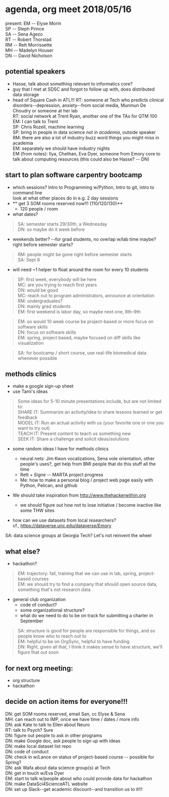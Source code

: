 # agenda, org meet 2018/05/16

present:
EM -- Elyse Morin  
SP -- Steph Prince  
SA -- Sena Agezo  
RT -- Robert Thorstad  
RM -- Rett Morrissette  
MH -- Madelyn Houser  
DN -- David Nicholson  

## potential speakers
  * Hasse, talk about something relevant to informatics core?
  * guy that I met at SDSC and forgot to follow up with, does distributed data storage
  * head of Square Cash in ATL!!!
RT: someone at Tech who predicts clinical disorders--depression, anxiety--from social media, Munmun De Choudry or someone at her lab  
RT: social network at Trent Ryan, another one of the TAs for QTM 100  
EM: I can talk to Trent  
SP: Chris Rozell, machine learning  
SP: bring in people in data science *not in academia*, outside speaker  
RM: there are also a lot of industry buzz word things you might miss in academia  
EM: separately we should have industry nights  
EM (from notes):
Ilya, Chethan, Eva Dyer, someone from Emory core to talk about computing resources (this could also be Hasse? -- DN)

## start to plan software carpentry bootcamp
* which sessions?
  Intro to Programming w/Python, Intro to git, intro to command line  
  look at what other places do in e.g. 2 day sessions  
* ** get 3 SOM rooms reserved now!!! (110/120/130)**
  - 120 people / room  
* what dates?  
> SA: semester starts 29/30th, a Wednesday  
> DN: so maybe do it week before  

* weekends better? --for grad students, no overlap w/lab time maybe? right before semester starts?
> RM: people might be gone right before semester starts  
> SA: Sept 8  
* will need ~1 helper to float around the room for every 10 students  
> SP: first week, everybody will be here  
> MC: are you trying to reach first years  
> DN: would be good  
> MC: reach out to program administrators, announce at orientation  
> RM: undergraduates?  
> DN: mainly grad students  
> EM: first weekend is labor day, so maybe next one, 8th-9th  

> EM: so would 10 week course be project-based or more focus on software skills  
> DN: focus on software skills  
> EM: spring, project based, maybe focused on diff skills like visualization  

> SA: for bootcamp / short course, use real-life biomedical data whenever possible  

## methods clinics  
* make a google sign-up sheet  
* use Tami's ideas  
> Some ideas for 5-10 minute presentations include, but are not limited to:       
> SHARE IT: Summarize an activity/idea to share lessons learned or get feedback  
> MODEL IT: Run an actual activity with us (your favorite one or one you want to try out)  
> TEACH IT: Present content to teach us something new  
> SEEK IT:  Share a challenge and solicit ideas/solutions  

* some random ideas I have for methods clinics
  + neural nets: Jim Kwon vocalizations, Sena vole orientation, other people's uses?, get help from BMI people that do this stuff all the time  
  + Rett + Signe -- MARTA project progress  
  + Me: how to make a personal blog / project web page easily with Python, Pelican, and github  

* We should take inspiration from http://www.thehackerwithin.org  
  - we should figure out how not to lose initiative / become inactive like some THW sites  

* how can we use datasets from local researchers?  
cf., https://dataverse.unc.edu/dataverse/Emory  

SA: data science groups at Georgia Tech? Let's not reinvent the wheel  

## what else?  
- hackathon?  
> EM: trajectory: fall, training that we can use in lab, spring, project-based courses  
> EM: we should try to find a company that should open source data, something that's not research data  

- general club organization  
  + code of conduct?  
  + some organizational structure?  
  + what do we need to do to be on track for submitting a charter in September  
> SA: structure is good for people are responsible for things, and so people know who to reach out to  
> EM: helpful to be on OrgSync, helpful to have funding  
> DN: Right, given all that, I think it makes sense to have structure, we'll figure that out soon  

## for next org meeting:  
- org structure  
- hackathon  

## decide on action items for everyone!!!  
DN: get SOM rooms reserved, email San, cc Elyse & Sena  
MH: can reach out to IMP, once we have time / dates / more info  
DN: ask Kate to talk to Ellen about Neuro  
RT: talk to Psych? Sure  
DN: figure out people to ask in other programs  
DN: make Google doc, ask people to sign up with ideas  
DN: make local dataset list repo  
DN: code of conduct  
DN: check in w/Lance on status of project-based course -- possible for Spring?  
DN: ask Wafa about data science group(s) at Tech  
DN: get in touch w/Eva Dyer  
EM: start to talk w/people about who could provide data for hackathon  
DN: make DataSci4ScienceATL website  
DN: set up Slack--get academic discount--and transition us to it!!!  